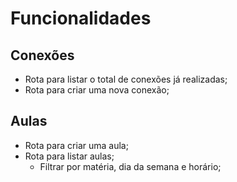 # Funcionalidades


## Conexões

- Rota para listar o total de conexões já realizadas;
- Rota para criar uma nova conexão;


## Aulas
- Rota para criar uma aula;
- Rota para listar aulas;
    - Filtrar por matéria, dia da semana e horário;
